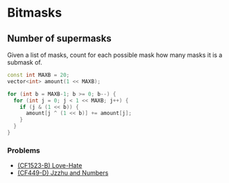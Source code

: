 # Bitmasks

## Number of supermasks

Given a list of masks, count for each possible mask how many masks it is a submask of.

```cpp title="Number of supermasks"
const int MAXB = 20;
vector<int> amount(1 << MAXB);

for (int b = MAXB-1; b >= 0; b--) {
  for (int j = 0; j < 1 << MAXB; j++) {
    if (j & (1 << b)) {
      amount[j ^ (1 << b)] += amount[j];
    }
  }
}
```

### Problems

 - [(CF1523-B) Love-Hate](https://codeforces.com/contest/1523/problem/D)
 - [(CF449-D) Jzzhu and Numbers](https://codeforces.com/contest/449/problem/D)
